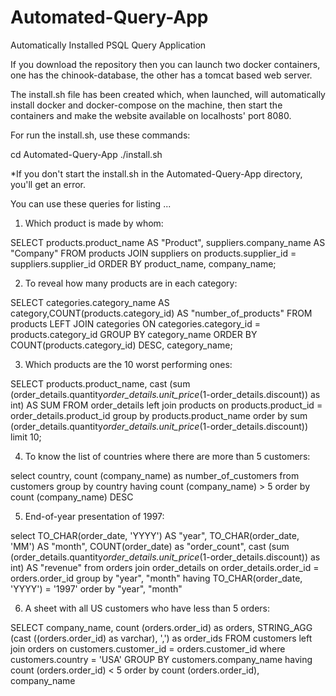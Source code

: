 # Automated-Query-App

Automatically Installed PSQL Query Application

If you download the repository then you can launch two docker containers, one has the chinook-database, the other has a tomcat based web server.

The install.sh file has been created which, when launched, will automatically install docker and docker-compose on the machine, 
then start the containers and make the website available on localhosts' port 8080.

For run the install.sh, use these commands:

cd Automated-Query-App
./install.sh

*If you don't start the install.sh in the Automated-Query-App directory, you'll get an error.

You can use these queries for listing ...

1) Which product is made by whom:

SELECT products.product_name AS "Product", suppliers.company_name AS "Company"
FROM products
JOIN suppliers on products.supplier_id = suppliers.supplier_id
ORDER BY product_name, company_name;

2) To reveal how many products are in each category:

SELECT categories.category_name AS category,COUNT(products.category_id) AS "number_of_products" FROM products
LEFT JOIN categories ON categories.category_id = products.category_id
GROUP BY category_name
ORDER BY COUNT(products.category_id) DESC, category_name;

3) Which products are the 10 worst performing ones:

SELECT products.product_name, cast (sum (order_details.quantity*order_details.unit_price*(1-order_details.discount)) as int)  AS SUM
FROM order_details
left join products on products.product_id = order_details.product_id
group by products.product_name
order by sum (order_details.quantity*order_details.unit_price*(1-order_details.discount))
limit 10;

4) To know the list of countries where there are more than 5 customers:

select country, count (company_name) as number_of_customers
from customers
group by country
having count (company_name) > 5
order by count (company_name) DESC

5) End-of-year presentation of 1997:

select TO_CHAR(order_date, 'YYYY') AS "year", TO_CHAR(order_date, 'MM') AS "month", COUNT(order_date) as "order_count",
cast (sum (order_details.quantity*order_details.unit_price*(1-order_details.discount)) as int)  AS "revenue"
from orders
join order_details on order_details.order_id = orders.order_id
group by "year", "month"
having TO_CHAR(order_date, 'YYYY') = '1997'
order by "year", "month"

6) A sheet with all US customers who have less than 5 orders:

SELECT company_name, 
count (orders.order_id) as orders, 
STRING_AGG (cast ((orders.order_id) as varchar), ',') as order_ids
FROM customers
left join orders on customers.customer_id = orders.customer_id
where customers.country = 'USA'
GROUP BY customers.company_name
having count (orders.order_id) < 5
order by count (orders.order_id), company_name
